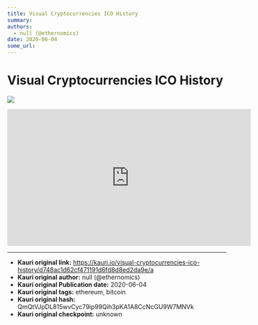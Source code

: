```yaml
---
title: Visual Cryptocurrencies ICO History
summary: 
authors:
  - null (@ethernomics)
date: 2020-06-04
some_url: 
---
```


# Visual Cryptocurrencies ICO History


![](https://ipfs.infura.io/ipfs/QmWQJTJXY5hbfVaQhEp4u4SXY1ev6b1AREhPsbJMnwGskG)

<iframe width="560" height="315" src="https://www.youtube.com/embed/ac1P3GXkFxc&t" frameborder="0" allow="accelerometer; autoplay; encrypted-media; gyroscope; picture-in-picture" allowfullscreen></iframe>


---

- **Kauri original link:** https://kauri.io/visual-cryptocurrencies-ico-history/d748ac1d62cf471191d6fd8d8ed2da9e/a
- **Kauri original author:** null (@ethernomics)
- **Kauri original Publication date:** 2020-06-04
- **Kauri original tags:** ethereum, bitcoin
- **Kauri original hash:** QmQtVJpDL815wvCyc79ip99Qih3pKA1A8CcNcGU9W7MNVk
- **Kauri original checkpoint:** unknown




